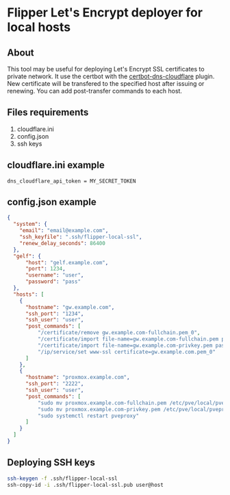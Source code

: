 # Flipper Let's Encrypt deployer for local hosts

## About
This tool may be useful for deploying Let's Encrypt SSL certificates to private network. It use the certbot with the [certbot-dns-cloudflare](https://github.com/certbot/certbot/tree/master/certbot-dns-cloudflare) plugin. New certificate will be transfered to the specified host after issuing or renewing. You can add post-transfer commands to each host.

## Files requirements
1. cloudflare.ini
2. config.json
3. ssh keys

## cloudflare.ini example
```
dns_cloudflare_api_token = MY_SECRET_TOKEN
```

## config.json example
```json
{
  "system": {
    "email": "email@example.com",
    "ssh_keyfile": ".ssh/flipper-local-ssl",
    "renew_delay_seconds": 86400
  },
  "gelf": {
      "host": "gelf.example.com",
      "port": 1234,
      "username": "user",
      "password": "pass"
  },
  "hosts": [
    {
      "hostname": "gw.example.com",
      "ssh_port": "1234",
      "ssh_user": "user",
      "post_commands": [
          "/certificate/remove gw.example.com-fullchain.pem_0",
          "/certificate/import file-name=gw.example.com-fullchain.pem passphrase=\"\"",
          "/certificate/import file-name=gw.example.com-privkey.pem passphrase=\"\"",
          "/ip/service/set www-ssl certificate=gw.example.com.pem_0"
      ]
    },
    {
      "hostname": "proxmox.example.com",
      "ssh_port": "2222",
      "ssh_user": "user",
      "post_commands": [
          "sudo mv proxmox.example.com-fullchain.pem /etc/pve/local/pveproxy-ssl.pem",
          "sudo mv proxmox.example.com-privkey.pem /etc/pve/local/pveproxy-ssl.key",
          "sudo systemctl restart pveproxy"
      ]
    }
  ]
}
```

## Deploying SSH keys
```bash
ssh-keygen -f .ssh/flipper-local-ssl
ssh-copy-id -i .ssh/flipper-local-ssl.pub user@host
```
